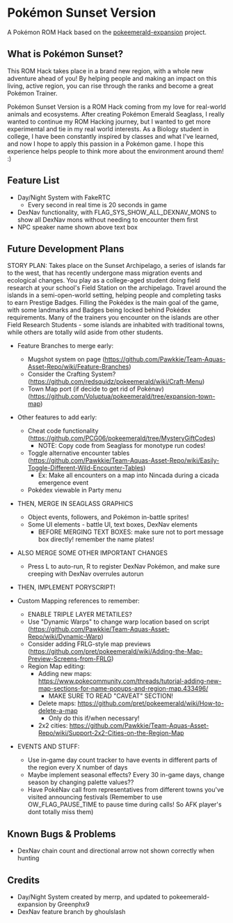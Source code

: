 # Pokémon Sunset Version

A Pokémon ROM Hack based on the [pokeemerald-expansion](https://github.com/rh-hideout/pokeemerald-expansion) project.

## What is Pokémon Sunset?

This ROM Hack takes place in a brand new region, with a whole new adventure ahead of you! By helping people and making an impact on this living, active region, you can rise through the ranks and become a great Pokémon Trainer.

Pokémon Sunset Version is a ROM Hack coming from my love for real-world animals and ecosystems. After creating Pokémon Emerald Seaglass, I really wanted to continue my ROM Hacking journey, but I wanted to get more experimental and tie in my real world interests. As a Biology student in college, I have been constantly inspired by classes and what I've learned, and now I hope to apply this passion in a Pokémon game. I hope this experience helps people to think more about the environment around them! :)

## Feature List
- Day/Night System with FakeRTC
    - Every second in real time is 20 seconds in game
- DexNav functionality, with FLAG_SYS_SHOW_ALL_DEXNAV_MONS to show all DexNav mons without needing to encounter them first
- NPC speaker name shown above text box

## Future Development Plans
STORY PLAN: Takes place on the Sunset Archipelago, a series of islands far to the west, that has recently undergone mass migration events and ecological changes. You play as a college-aged student doing field research at your school's Field Station on the archipelago. Travel around the islands in a semi-open-world setting, helping people and completing tasks to earn Prestige Badges. Filling the Pokédex is the main goal of the game, with some landmarks and Badges being locked behind Pokédex requirements. Many of the trainers you encounter on the islands are other Field Research Students - some islands are inhabited with traditional towns, while others are totally wild aside from other students.

- Feature Branches to merge early:
    - Mugshot system on page (https://github.com/Pawkkie/Team-Aquas-Asset-Repo/wiki/Feature-Branches)
    - Consider the Crafting System? (https://github.com/redsquidz/pokeemerald/wiki/Craft-Menu)
    - Town Map port (if decide to get rid of Pokénav) (https://github.com/Voluptua/pokeemerald/tree/expansion-town-map)

- Other features to add early:
    - Cheat code functionality (https://github.com/PCG06/pokeemerald/tree/MysteryGiftCodes)
        - NOTE: Copy code from Seaglass for monotype run codes!
    - Toggle alternative encounter tables (https://github.com/Pawkkie/Team-Aquas-Asset-Repo/wiki/Easily-Toggle-Different-Wild-Encounter-Tables)
        - Ex: Make all encounters on a map into Nincada during a cicada emergence event
    - Pokédex viewable in Party menu

- THEN, MERGE IN SEAGLASS GRAPHICS
    - Object events, followers, and Pokémon in-battle sprites!
    - Some UI elements - battle UI, text boxes, DexNav elements
        - BEFORE MERGING TEXT BOXES: make sure not to port message box directly! remember the name plates!
- ALSO MERGE SOME OTHER IMPORTANT CHANGES
    - Press L to auto-run, R to register DexNav Pokémon, and make sure creeping with DexNav overrules autorun

- THEN, IMPLEMENT PORYSCRIPT!

- Custom Mapping references to remember:
    - ENABLE TRIPLE LAYER METATILES?
    - Use "Dynamic Warps" to change warp location based on script (https://github.com/Pawkkie/Team-Aquas-Asset-Repo/wiki/Dynamic-Warp)
    - Consider adding FRLG-style map previews (https://github.com/pret/pokeemerald/wiki/Adding-the-Map-Preview-Screens-from-FRLG)
    - Region Map editing:
        - Adding new maps: https://www.pokecommunity.com/threads/tutorial-adding-new-map-sections-for-name-popups-and-region-map.433496/
            - MAKE SURE TO READ "CAVEAT" SECTION!
        - Delete maps: https://github.com/pret/pokeemerald/wiki/How-to-delete-a-map
            - Only do this if/when necessary!
        - 2x2 cities: https://github.com/Pawkkie/Team-Aquas-Asset-Repo/wiki/Support-2x2-Cities-on-the-Region-Map

- EVENTS AND STUFF:
    - Use in-game day count tracker to have events in different parts of the region every X number of days
    - Maybe implement seasonal effects? Every 30 in-game days, change season by changing palette values??
    - Have PokéNav call from representatives from different towns you've visited announcing festivals (Remember to use OW_FLAG_PAUSE_TIME to pause time during calls! So AFK player's dont totally miss them)

## Known Bugs & Problems
- DexNav chain count and directional arrow not shown correctly when hunting

## Credits
- Day/Night System created by merrp, and updated to pokeemerald-expansion by Greenphx9
- DexNav feature branch by ghoulslash